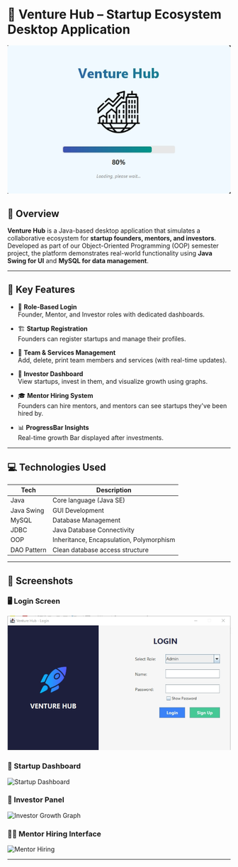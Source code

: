 # 🚀 Venture Hub – Startup Ecosystem Desktop Application

![Venture Hub](Loading_Screen.png)

## 📌 Overview
**Venture Hub** is a Java-based desktop application that simulates a collaborative ecosystem for **startup founders, mentors, and investors**. Developed as part of our Object-Oriented Programming (OOP) semester project, the platform demonstrates real-world functionality using **Java Swing for UI** and **MySQL for data management**.

---

## 🧠 Key Features

- 🔐 **Role-Based Login**  
  Founder, Mentor, and Investor roles with dedicated dashboards.

- 🏗️ **Startup Registration**  
  Founders can register startups and manage their profiles.

- 👥 **Team & Services Management**  
  Add, delete, print team members and services (with real-time updates).

- 💸 **Investor Dashboard**  
  View startups, invest in them, and visualize growth using graphs.

- 🎓 **Mentor Hiring System**  
  Founders can hire mentors, and mentors can see startups they've been hired by.

- 📊 **ProgressBar Insights**  
  Real-time growth Bar displayed after investments.

---

## 💻 Technologies Used

| Tech | Description |
|------|-------------|
| Java | Core language (Java SE) |
| Java Swing | GUI Development |
| MySQL | Database Management |
| JDBC | Java Database Connectivity |
| OOP | Inheritance, Encapsulation, Polymorphism |
| DAO Pattern | Clean database access structure |

---

## 📸 Screenshots



### 🖥️ Login Screen
![Login Screen](Login_image.png)

### 🏢 Startup Dashboard
![Startup Dashboard](images/startup_dashboard.png)

### 💸 Investor Panel 
![Investor Growth Graph](images/investor_graph.png)

### 👨‍🏫 Mentor Hiring Interface
![Mentor Hiring](images/mentor_hiring.png)

---
